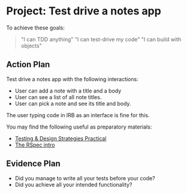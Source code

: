 # Project: Test drive a notes app

To achieve these goals:
  >"I can TDD anything"
  >"I can test-drive my code"
  >"I can build with objects"

## Action Plan
Test drive a notes app with the following interactions:
  - User can add a note with a title and a body
  - User can see a list of all note titles.
  - User can pick a note and see its title and body.

The user typing code in IRB as an interface is fine for this.

You may find the following useful as preparatory materials:
  - [Testing & Design Strategies Practical](https://hackmd.io/I2kfmQYfQ_W-eTv0V0AL8Q)
  - [The RSpec intro](http://rspec.info/)

## Evidence Plan
  - Did you manage to write all your tests before your code?
  - Did you achieve all your intended functionality?
